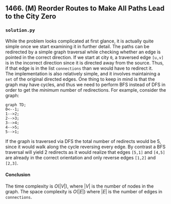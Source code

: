 ## 1466. (M) Reorder Routes to Make All Paths Lead to the City Zero

### `solution.py`
While the problem looks complicated at first glance, it is actually quite simple once we start examining it in further detail. The paths can be redirected by a simple graph traversal while checking whether an edge is pointed in the correct direction. If we start at city `0`, a traversed edge `[u,v]` is in the incorrect direction since it is directed away from the source. Thus, if that edge is in the list `connections` than we would have to redirect it.  
The implementation is also relatively simple, and it involves maintaining a `set` of the original directed edges. One thing to keep in mind is that the graph may have cycles, and thus we need to perform BFS instead of DFS in order to get the *minimum* number of redirections. For example, consider the graph:  
```mermaid
graph TD;
0<--1;
1-->2;
2-->3;
3-->4;
4-->5;
5-->1;
```
If the graph is traversed via DFS the total number of redirects would be 5, since it would walk along the cycle reversing every edge. By contrast a BFS traversal will yield 2 redirects as it would realize that edges `[5,1]` and `[4,5]` are already in the correct orientation and only reverse edges `[1,2]` and `[2,3]`.  

#### Conclusion
The time complexity is $O(|V|)$, where $|V|$ is the number of nodes in the graph. The space complexity is $O(|E|)$ where $|E|$ is the number of edges in `connections`.  
  

